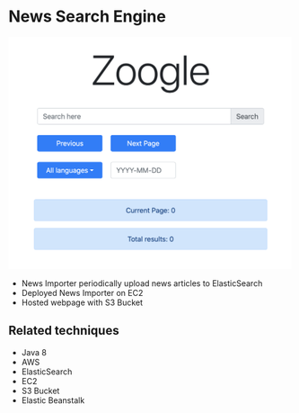 # News Search Engine

![pic](./hw3/pic.png)

 - News Importer periodically upload news articles to ElasticSearch
 - Deployed News Importer on EC2
 - Hosted webpage with S3 Bucket

 ## Related techniques

  - Java 8
  - AWS
  - ElasticSearch
  - EC2
  - S3 Bucket
  - Elastic Beanstalk